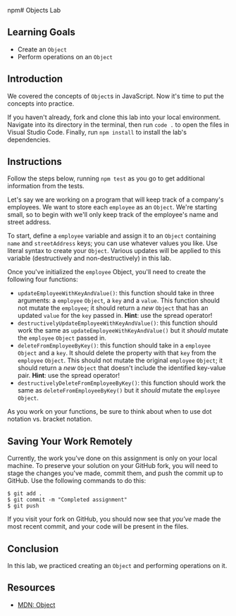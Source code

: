 npm# Objects Lab

## Learning Goals

- Create an `Object`
- Perform operations on an `Object`

## Introduction

We covered the concepts of `Object`s in JavaScript. Now it's time to put the
concepts into practice.

If you haven't already, fork and clone this lab into your local environment.
Navigate into its directory in the terminal, then run `code .` to open the files
in Visual Studio Code. Finally, run `npm install` to install the lab's
dependencies.

## Instructions

Follow the steps below, running `npm test` as you go to get additional
information from the tests.

Let's say we are working on a program that will keep track of a company's
employees. We want to store each `employee` as an `Object`. We're starting
small, so to begin with we'll only keep track of the employee's name and street
address.

To start, define a `employee` variable and assign it to an `Object` containing
`name` and `streetAddress` keys; you can use whatever values you like. Use
literal syntax to create your `Object`. Various updates will be applied to this
variable (destructively and non-destructively) in this lab.

Once you've initialized the `employee` Object, you'll need to create the
following four functions:

- `updateEmployeeWithKeyAndValue()`: this function should take in three
  arguments: a `employee` `Object`, a `key` and a `value`. This function should
  not mutate the `employee`; it should return a _new_ `Object` that has an
  updated `value` for the `key` passed in. **Hint**: use the spread operator!
- `destructivelyUpdateEmployeeWithKeyAndValue()`: this function should work the
  same as `updateEmployeeWithKeyAndValue()` but it _should_ mutate the
  `employee` `Object` passed in.
- `deleteFromEmployeeByKey()`: this function should take in a `employee`
  `Object` and a `key`. It should delete the property with that `key` from the
  `employee` `Object`. This should not mutate the original `employee` `Object`;
  it should return a _new_ `Object` that doesn't include the identified
  key-value pair. **Hint**: use the spread operator!
- `destructivelyDeleteFromEmployeeByKey()`: this function should work the same
  as `deleteFromEmployeeByKey()` but it _should_ mutate the `employee` `Object`.

As you work on your functions, be sure to think about when to use dot notation
vs. bracket notation.

## Saving Your Work Remotely

Currently, the work you've done on this assignment is only on your local
machine. To preserve your solution on your GitHub fork, you will need to stage the
changes you've made, commit them, and push the commit up to GitHub. Use
the following commands to do this:

```console
$ git add .
$ git commit -m "Completed assignment"
$ git push
```

If you visit your fork on GitHub, you should now see that _you've_ made the most
recent commit, and your code will be present in the files.

## Conclusion

In this lab, we practiced creating an `Object` and performing operations on it.

## Resources

- [MDN: Object](https://developer.mozilla.org/en-US/docs/Web/JavaScript/Reference/Global_Objects/Object)

